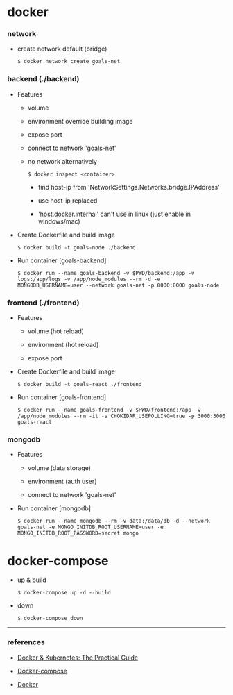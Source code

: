 # docker

### network

- create network default (bridge)

      $ docker network create goals-net

### backend (./backend)

- Features

  - volume

  - environment override building image

  - expose port

  - connect to network 'goals-net' 

  - no network alternatively

        $ docker inspect <container>

      - find host-ip from 'NetworkSettings.Networks.bridge.IPAddress'

      - use host-ip replaced

      - 'host.docker.internal' can't use in linux (just enable in windows/mac)

- Create Dockerfile and build image

      $ docker build -t goals-node ./backend

- Run container [goals-backend] 

      $ docker run --name goals-backend -v $PWD/backend:/app -v logs:/app/logs -v /app/node_modules --rm -d -e MONGODB_USERNAME=user --network goals-net -p 8000:8000 goals-node

### frontend (./frontend)

- Features

  - volume (hot reload)

  - environment (hot reload)

  - expose port
  
- Create Dockerfile and build image

      $ docker build -t goals-react ./frontend

- Run container [goals-frontend] 

      $ docker run --name goals-frontend -v $PWD/frontend:/app -v /app/node_modules --rm -it -e CHOKIDAR_USEPOLLING=true -p 3000:3000 goals-react

### mongodb 

- Features

  - volume (data storage)

  - environment (auth user)

  - connect to network 'goals-net' 

- Run container [mongodb] 

      $ docker run --name mongodb --rm -v data:/data/db -d --network goals-net -e MONGO_INITDB_ROOT_USERNAME=user -e MONGO_INITDB_ROOT_PASSWORD=secret mongo

# docker-compose

- up & build

      $ docker-compose up -d --build 

- down 

      $ docker-compose down

---
### references

- [Docker & Kubernetes: The Practical Guide](https://www.udemy.com/course/docker-kubernetes-the-practical-guide/)

- [Docker-compose](https://docs.docker.com/compose/compose-file/)

- [Docker](https://docker.com)